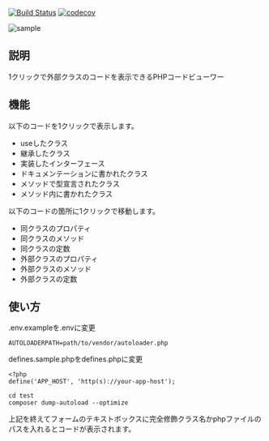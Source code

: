 [![Build Status](https://travis-ci.org/ryota-adr/one-click-viewer.svg?branch=master)](https://travis-ci.org/ryota-adr/one-click-viewer)
[![codecov](https://codecov.io/gh/ryota-adr/one-click-viewer/branch/master/graph/badge.svg)](https://codecov.io/gh/ryota-adr/one-click-viewer)

![sample](https://github.com/ryota-adr/one-click-viewer/blob/master/one-click-viewer.gif)

## 説明
1クリックで外部クラスのコードを表示できるPHPコードビューワー

## 機能
以下のコードを1クリックで表示します。

+ useしたクラス
+ 継承したクラス
+ 実装したインターフェース
+ ドキュメンテーションに書かれたクラス
+ メソッドで型宣言されたクラス
+ メソッド内に書かれたクラス

以下のコードの箇所に1クリックで移動します。

+ 同クラスのプロパティ
+ 同クラスのメソッド
+ 同クラスの定数
+ 外部クラスのプロパティ
+ 外部クラスのメソッド
+ 外部クラスの定数

## 使い方

<p>.env.exampleを.envに変更</p>

```text:.env
AUTOLOADERPATH=path/to/vendor/autoloader.php
```

defines.sample.phpをdefines.phpに変更

```
<?php
define('APP_HOST', 'http(s)://your-app-host');
```

```
cd test
composer dump-autoload --optimize
```

<p>上記を終えてフォームのテキストボックスに完全修飾クラス名かphpファイルのパスを入れるとコードが表示されます。</p>